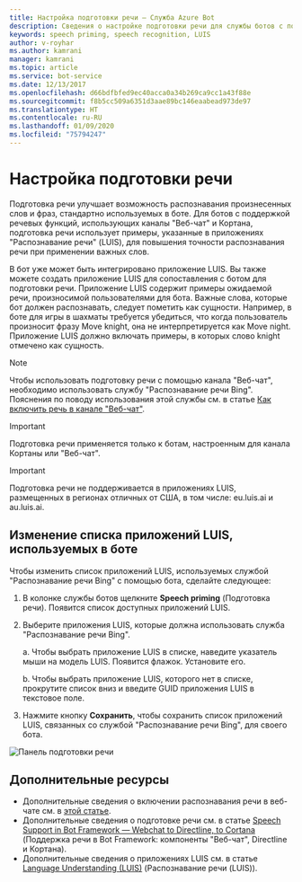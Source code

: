 ```yaml
---
title: Настройка подготовки речи — Служба Azure Bot
description: Сведения о настройке подготовки речи для службы ботов с помощью портала Azure.
keywords: speech priming, speech recognition, LUIS
author: v-royhar
ms.author: kamrani
manager: kamrani
ms.topic: article
ms.service: bot-service
ms.date: 12/13/2017
ms.openlocfilehash: d66bdfbfed9ec40acca0a34b269ca9cc1a43f88e
ms.sourcegitcommit: f8b5cc509a6351d3aae89bc146eaabead973de97
ms.translationtype: HT
ms.contentlocale: ru-RU
ms.lasthandoff: 01/09/2020
ms.locfileid: "75794247"
---
```

# <a name="configure-speech-priming"></a>Настройка подготовки речи

Подготовка речи улучшает возможность распознавания произнесенных слов и фраз, стандартно используемых в боте. Для ботов с поддержкой речевых функций, использующих каналы "Веб-чат" и Кортана, подготовка речи использует примеры, указанные в приложениях "Распознавание речи" (LUIS), для повышения точности распознавания речи при применении важных слов.

В бот уже может быть интегрировано приложение LUIS. Вы также можете создать приложение LUIS для сопоставления с ботом для подготовки речи. Приложение LUIS содержит примеры ожидаемой речи, произносимой пользователями для бота. Важные слова, которые бот должен распознавать, следует пометить как сущности. Например, в боте для игры в шахматы требуется убедиться, что когда пользователь произносит фразу Move knight, она не интерпретируется как Move night. Приложение LUIS должно включать примеры, в которых слово knight отмечено как сущность.

> [!NOTE]
> Чтобы использовать подготовку речи с помощью канала "Веб-чат", необходимо использовать службу "Распознавание речи Bing". Пояснения по поводу использования этой службы см. в статье [Как включить речь в канале "Веб-чат"](~/bot-service-channel-connect-webchat-speech.md).

> [!IMPORTANT]
> Подготовка речи применяется только к ботам, настроенным для канала Кортаны или "Веб-чат".

> [!IMPORTANT]
> Подготовка речи не поддерживается в приложениях LUIS, размещенных в регионах отличных от США, в том числе: eu.luis.ai и au.luis.ai.

## <a name="change-the-list-of-luis-apps-your-bot-uses"></a>Изменение списка приложений LUIS, используемых в боте

Чтобы изменить список приложений LUIS, используемых службой "Распознавание речи Bing" с помощью бота, сделайте следующее:

1. В колонке службы ботов щелкните **Speech priming** (Подготовка речи). Появится список доступных приложений LUIS.
2. Выберите приложения LUIS, которые должна использовать служба "Распознавание речи Bing".
 
    а. Чтобы выбрать приложение LUIS в списке, наведите указатель мыши на модель LUIS. Появится флажок. Установите его.
     
    b. Чтобы выбрать приложение LUIS, которого нет в списке, прокрутите список вниз и введите GUID приложения LUIS в текстовое поле.
     
3. Нажмите кнопку **Сохранить**, чтобы сохранить список приложений LUIS, связанных со службой "Распознавание речи Bing", для своего бота.

![Панель подготовки речи](~/media/bot-service-manage-speech-priming/speech-priming.png)

## <a name="additional-resources"></a>Дополнительные ресурсы

- Дополнительные сведения о включении распознавания речи в веб-чате см. в [этой статье](~/bot-service-channel-connect-webchat-speech.md).
- Дополнительные сведения о подготовке речи см. в статье [Speech Support in Bot Framework — Webchat to Directline, to Cortana](https://blog.botframework.com/2017/06/26/Speech-To-Text/) (Поддержка речи в Bot Framework: компоненты "Веб-чат", Directline и Кортана).
- Дополнительные сведения о приложениях LUIS см. в статье [Language Understanding (LUIS)](https://www.luis.ai) (Распознавание речи (LUIS)).
